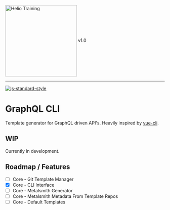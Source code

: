 <img src="http://i.imgur.com/UzC7XPe.png" alt="Helio Training" width="226" align="center"/> v1.0

---------------

[![js-standard-style](https://img.shields.io/badge/code%20style-standard-brightgreen.svg)](http://standardjs.com)

# GraphQL CLI

Template generator for GraphQL driven API's. Heavily inspired by [vue-cli](https://github.com/vuejs/vue-cli).

## WIP

Currently in development.

## Roadmap / Features

- [ ] Core - Git Template Manager
- [X] Core - CLI Interface
- [ ] Core - Metalsmith Generator
- [ ] Core - Metalsmith Metadata From Template Repos
- [ ] Core - Default Templates  
